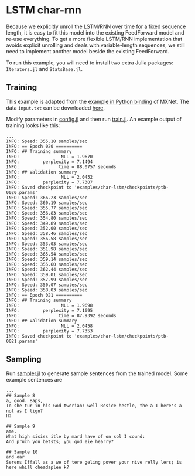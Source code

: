 # LSTM char-rnn

Because we explicitly unroll the LSTM/RNN over time for a fixed sequence length,
it is easy to fit this model into the existing FeedForward model and re-use everything.
To get a more flexible LSTM/RNN implementation that avoids explicit unrolling and
deals with variable-length sequences, we still need to implement another model
beside the existing FeedForward.

To run this example, you will need to install two extra Julia packages: `Iterators.jl`
and `StatsBase.jl`.

## Training

This example is adapted from the
[example in Python binding](https://github.com/dmlc/mxnet/blob/master/example/rnn/char_lstm.ipynb) of
MXNet. The data `input.txt` can be downloaded [here](https://github.com/dmlc/web-data/tree/master/mxnet/tinyshakespeare).

Modify parameters in [config.jl](config.jl) and then run [train.jl](train.jl). An example output
of training looks like this:
```
...
INFO: Speed: 355.18 samples/sec
INFO: == Epoch 020 ==========
INFO: ## Training summary
INFO:                NLL = 1.9670
INFO:         perplexity = 7.1494
INFO:               time = 88.0757 seconds
INFO: ## Validation summary
INFO:                NLL = 2.0452
INFO:         perplexity = 7.7307
INFO: Saved checkpoint to 'examples/char-lstm/checkpoints/ptb-0020.params'
INFO: Speed: 366.23 samples/sec
INFO: Speed: 360.19 samples/sec
INFO: Speed: 355.77 samples/sec
INFO: Speed: 356.83 samples/sec
INFO: Speed: 354.80 samples/sec
INFO: Speed: 349.89 samples/sec
INFO: Speed: 352.00 samples/sec
INFO: Speed: 358.46 samples/sec
INFO: Speed: 356.58 samples/sec
INFO: Speed: 353.03 samples/sec
INFO: Speed: 351.98 samples/sec
INFO: Speed: 365.54 samples/sec
INFO: Speed: 359.14 samples/sec
INFO: Speed: 355.60 samples/sec
INFO: Speed: 362.44 samples/sec
INFO: Speed: 359.01 samples/sec
INFO: Speed: 357.99 samples/sec
INFO: Speed: 350.07 samples/sec
INFO: Speed: 358.03 samples/sec
INFO: == Epoch 021 ==========
INFO: ## Training summary
INFO:                NLL = 1.9698
INFO:         perplexity = 7.1695
INFO:               time = 87.9392 seconds
INFO: ## Validation summary
INFO:                NLL = 2.0458
INFO:         perplexity = 7.7353
INFO: Saved checkpoint to 'examples/char-lstm/checkpoints/ptb-0021.params'
```

## Sampling

Run [sampler.jl](sampler.jl) to generate sample sentences from the trained model. Some example sentences are
```
...
## Sample 8
a, good. Baps,
To she tur in his God twerian: well Resice hestle, the a I here's a not as I lign?
H?

## Sample 9
ame.
What high sisiss itle by mard have of on sol I cound:
And pruch you betsts; you god eie hearry?

## Sample 10
and oar
Serens Iffall as a we of tere geling pover your nive relly lers; is here whill cheadaplee k?
```

